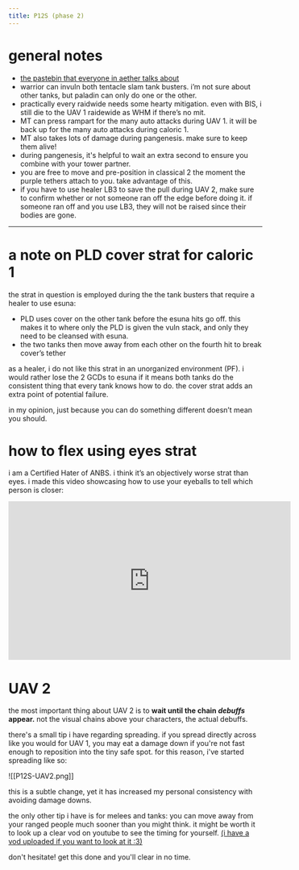 ```yaml
---
title: P12S (phase 2)
---
```


# general notes
- [the pastebin that everyone in aether talks about](https://pastebin.com/gc93tBFY)
- warrior can invuln both tentacle slam tank busters. i’m not sure about other tanks, but paladin can only do one or the other.
- practically every raidwide needs some hearty mitigation. even with BIS, i still die to the UAV 1 raidewide as WHM if there’s no mit.
- MT can press rampart for the many auto attacks during UAV 1. it will be back up for the many auto attacks during caloric 1.
- MT also takes lots of damage during pangenesis. make sure to keep them alive!
- during pangenesis, it's helpful to wait an extra second to ensure you combine with your tower partner.
- you are free to move and pre-position in classical 2 the moment the purple tethers attach to you. take advantage of this.
- if you have to use healer LB3 to save the pull during UAV 2, make sure to confirm whether or not someone ran off the edge before doing it. if someone ran off and you use LB3, they will not be raised since their bodies are gone.
---
# a note on PLD cover strat for caloric 1
the strat in question is employed during the the tank busters that require a healer to use esuna:

- PLD uses cover on the other tank before the esuna hits go off. this makes it to where only the PLD is given the vuln stack, and only they need to be cleansed with esuna.
- the two tanks then move away from each other on the fourth hit to break cover’s tether

as a healer, i do not like this strat in an unorganized environment (PF). i would rather lose the 2 GCDs to esuna if it means both tanks do the consistent thing that every tank knows how to do. the cover strat adds an extra point of potential failure.

in my opinion, just because you can do something different doesn’t mean you should.

# how to flex using eyes strat
i am a Certified Hater of ANBS. i think it’s an objectively worse strat than eyes. i made this video showcasing how to use your eyeballs to tell which person is closer:

<center><iframe width="560" height="315" src="https://www.youtube.com/embed/Vzo7x1kFZFk?si=Zzp9qnHIhMyz4VIT" title="YouTube video player" frameborder="0" allow="accelerometer; autoplay; clipboard-write; encrypted-media; gyroscope; picture-in-picture; web-share" allowfullscreen></iframe></center>

# UAV 2
the most important thing about UAV 2 is to **wait until the chain *debuffs* appear.** not the visual chains above your characters, the actual debuffs.

there's a small tip i have regarding spreading. if you spread directly across like you would for UAV 1, you may eat a damage down if you're not fast enough to reposition into the tiny safe spot. for this reason, i've started spreading like so:

![[P12S-UAV2.png]]

this is a subtle change, yet it has increased my personal consistency with avoiding damage downs.

the only other tip i have is for melees and tanks: you can move away from your ranged people much sooner than you might think. it might be worth it to look up a clear vod on youtube to see the timing for yourself. [(i have a vod uploaded if you want to look at it :3)](https://youtu.be/0Wa5rHGR2H8?t=441)

don't hesitate! get this done and you'll clear in no time.